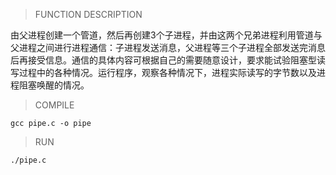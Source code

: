 >FUNCTION DESCRIPTION

由父进程创建一个管道，然后再创建3个子进程，并由这两个兄弟进程利用管道与父进程之间进行进程通信：子进程发送消息，父进程等三个子进程全部发送完消息后再接受信息。通信的具体内容可根据自己的需要随意设计，要求能试验阻塞型读写过程中的各种情况。运行程序，观察各种情况下，进程实际读写的字节数以及进程阻塞唤醒的情况。

>COMPILE

```
gcc pipe.c -o pipe
```

>RUN

```
./pipe.c
```

